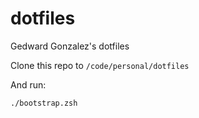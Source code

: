 dotfiles
========

Gedward Gonzalez's dotfiles

Clone this repo to `/code/personal/dotfiles`

And run:
```shell
./bootstrap.zsh
```
